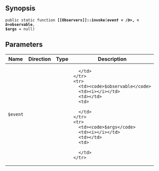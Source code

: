 ## Synopsis

<code>public static function <b>[[Observers]]::invoke</b>(<b>$event</b>, <b>$observable</b>, <b>$args</b> = null)</code>

## Parameters

<table>
  <thead>
    <tr>
      <th>Name</th>
      <th>Direction</th>
      <th>Type</th>
      <th>Description</th>
    </tr>
  </thead>
  <tbody>
    <tr>
      <td><code>$event</code>
      <td><i></i></td>
      <td></td>
      <td>

      </td>
    </tr>
    <tr>
      <td><code>$observable</code>
      <td><i></i></td>
      <td></td>
      <td>

      </td>
    </tr>
    <tr>
      <td><code>$args</code>
      <td><i></i></td>
      <td></td>
      <td>

      </td>
    </tr>
  </tbody>
</table>

